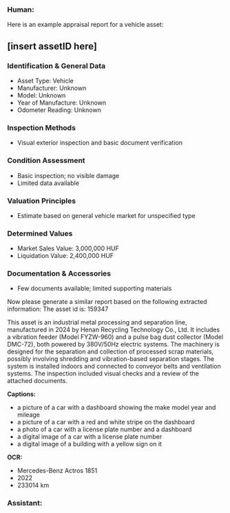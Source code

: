 ### Human:

Here is an example appraisal report for a vehicle asset:

## [insert assetID here]
### Identification & General Data
- Asset Type: Vehicle
- Manufacturer: Unknown
- Model: Unknown
- Year of Manufacture: Unknown
- Odometer Reading: Unknown

### Inspection Methods
- Visual exterior inspection and basic document verification

### Condition Assessment
- Basic inspection; no visible damage
- Limited data available

### Valuation Principles
- Estimate based on general vehicle market for unspecified type

### Determined Values
- Market Sales Value: 3,000,000 HUF
- Liquidation Value: 2,400,000 HUF

### Documentation & Accessories
- Few documents available; limited supporting materials

Now please generate a similar report based on the following extracted information:
The asset id is: 159347

This asset is an industrial metal processing and separation line, manufactured in 2024 by Henan Recycling Technology Co., Ltd. It includes a vibration feeder (Model FYZW-960) and a pulse bag dust collector (Model DMC-72), both powered by 380V/50Hz electric systems. The machinery is designed for the separation and collection of processed scrap materials, possibly involving shredding and vibration-based separation stages. The system is installed indoors and connected to conveyor belts and ventilation systems.
The inspection included visual checks and a review of the attached documents.

**Captions:**
- a picture of a car with a dashboard showing the make model year and mileage
- a picture of a car with a red and white stripe on the dashboard
- a photo of a car with a license plate number and a dashboard
- a digital image of a car with a license plate number
- a digital image of a building with a yellow sign on it

**OCR:**
- Mercedes-Benz Actros 1851
- 2022
- 233014 km


### Assistant:
